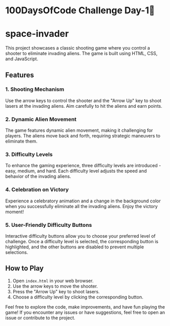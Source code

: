 # 100DaysOfCode Challenge Day-1🚀

# space-invader

This project showcases a classic shooting game where you control a shooter to eliminate invading aliens. The game is built using HTML, CSS, and JavaScript.

## Features

### 1. Shooting Mechanism

Use the arrow keys to control the shooter and the "Arrow Up" key to shoot lasers at the invading aliens. Aim carefully to hit the aliens and earn points.

### 2. Dynamic Alien Movement

The game features dynamic alien movement, making it challenging for players. The aliens move back and forth, requiring strategic maneuvers to eliminate them.

### 3. Difficulty Levels

To enhance the gaming experience, three difficulty levels are introduced - easy, medium, and hard. Each difficulty level adjusts the speed and behavior of the invading aliens.

### 4. Celebration on Victory

Experience a celebratory animation and a change in the background color when you successfully eliminate all the invading aliens. Enjoy the victory moment!

### 5. User-Friendly Difficulty Buttons

Interactive difficulty buttons allow you to choose your preferred level of challenge. Once a difficulty level is selected, the corresponding button is highlighted, and the other buttons are disabled to prevent multiple selections.

## How to Play

1. Open `index.html` in your web browser.
2. Use the arrow keys to move the shooter.
3. Press the "Arrow Up" key to shoot lasers.
4. Choose a difficulty level by clicking the corresponding button.

Feel free to explore the code, make improvements, and have fun playing the game! If you encounter any issues or have suggestions, feel free to open an issue or contribute to the project.
